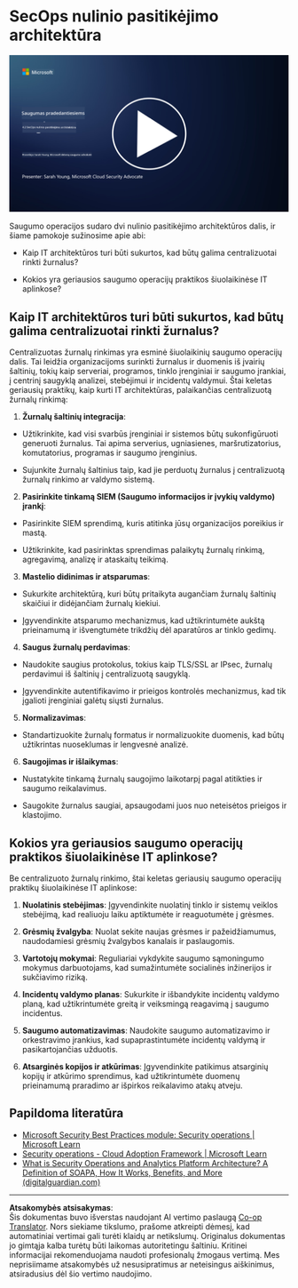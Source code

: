<!--
CO_OP_TRANSLATOR_METADATA:
{
  "original_hash": "45bbdc114e70936816b0b3e7c40189cf",
  "translation_date": "2025-09-03T17:32:11+00:00",
  "source_file": "4.2 SecOps zero trust architecture.md",
  "language_code": "lt"
}
-->
# SecOps nulinio pasitikėjimo architektūra

[![Žiūrėkite vaizdo įrašą](../../translated_images/4-2_placeholder.20e2345a0848364aaf73ddda28f676a3d9980843c51a0050774b268037db079d.lt.png)](https://learn-video.azurefd.net/vod/player?id=8a2c36d9-8117-4576-ad5b-787667d13603)

Saugumo operacijos sudaro dvi nulinio pasitikėjimo architektūros dalis, ir šiame pamokoje sužinosime apie abi:

- Kaip IT architektūros turi būti sukurtos, kad būtų galima centralizuotai rinkti žurnalus?

- Kokios yra geriausios saugumo operacijų praktikos šiuolaikinėse IT aplinkose?

## Kaip IT architektūros turi būti sukurtos, kad būtų galima centralizuotai rinkti žurnalus?

Centralizuotas žurnalų rinkimas yra esminė šiuolaikinių saugumo operacijų dalis. Tai leidžia organizacijoms surinkti žurnalus ir duomenis iš įvairių šaltinių, tokių kaip serveriai, programos, tinklo įrenginiai ir saugumo įrankiai, į centrinį saugyklą analizei, stebėjimui ir incidentų valdymui. Štai keletas geriausių praktikų, kaip kurti IT architektūras, palaikančias centralizuotą žurnalų rinkimą:

1. **Žurnalų šaltinių integracija**:

- Užtikrinkite, kad visi svarbūs įrenginiai ir sistemos būtų sukonfigūruoti generuoti žurnalus. Tai apima serverius, ugniasienes, maršrutizatorius, komutatorius, programas ir saugumo įrenginius.

- Sujunkite žurnalų šaltinius taip, kad jie perduotų žurnalus į centralizuotą žurnalų rinkimo ar valdymo sistemą.

2. **Pasirinkite tinkamą SIEM (Saugumo informacijos ir įvykių valdymo) įrankį**:

- Pasirinkite SIEM sprendimą, kuris atitinka jūsų organizacijos poreikius ir mastą.

- Užtikrinkite, kad pasirinktas sprendimas palaikytų žurnalų rinkimą, agregavimą, analizę ir ataskaitų teikimą.

3. **Mastelio didinimas ir atsparumas**:

- Sukurkite architektūrą, kuri būtų pritaikyta augančiam žurnalų šaltinių skaičiui ir didėjančiam žurnalų kiekiui.

- Įgyvendinkite atsparumo mechanizmus, kad užtikrintumėte aukštą prieinamumą ir išvengtumėte trikdžių dėl aparatūros ar tinklo gedimų.

4. **Saugus žurnalų perdavimas**:

- Naudokite saugius protokolus, tokius kaip TLS/SSL ar IPsec, žurnalų perdavimui iš šaltinių į centralizuotą saugyklą.

- Įgyvendinkite autentifikavimo ir prieigos kontrolės mechanizmus, kad tik įgalioti įrenginiai galėtų siųsti žurnalus.

5. **Normalizavimas**:

- Standartizuokite žurnalų formatus ir normalizuokite duomenis, kad būtų užtikrintas nuoseklumas ir lengvesnė analizė.

6. **Saugojimas ir išlaikymas**:

- Nustatykite tinkamą žurnalų saugojimo laikotarpį pagal atitikties ir saugumo reikalavimus.

- Saugokite žurnalus saugiai, apsaugodami juos nuo neteisėtos prieigos ir klastojimo.

## Kokios yra geriausios saugumo operacijų praktikos šiuolaikinėse IT aplinkose?

Be centralizuoto žurnalų rinkimo, štai keletas geriausių saugumo operacijų praktikų šiuolaikinėse IT aplinkose:

1. **Nuolatinis stebėjimas**: Įgyvendinkite nuolatinį tinklo ir sistemų veiklos stebėjimą, kad realiuoju laiku aptiktumėte ir reaguotumėte į grėsmes.

2. **Grėsmių žvalgyba**: Nuolat sekite naujas grėsmes ir pažeidžiamumus, naudodamiesi grėsmių žvalgybos kanalais ir paslaugomis.

3. **Vartotojų mokymai**: Reguliariai vykdykite saugumo sąmoningumo mokymus darbuotojams, kad sumažintumėte socialinės inžinerijos ir sukčiavimo riziką.

4. **Incidentų valdymo planas**: Sukurkite ir išbandykite incidentų valdymo planą, kad užtikrintumėte greitą ir veiksmingą reagavimą į saugumo incidentus.

5. **Saugumo automatizavimas**: Naudokite saugumo automatizavimo ir orkestravimo įrankius, kad supaprastintumėte incidentų valdymą ir pasikartojančias užduotis.

6. **Atsarginės kopijos ir atkūrimas**: Įgyvendinkite patikimus atsarginių kopijų ir atkūrimo sprendimus, kad užtikrintumėte duomenų prieinamumą praradimo ar išpirkos reikalavimo atakų atveju.

## Papildoma literatūra

- [Microsoft Security Best Practices module: Security operations | Microsoft Learn](https://learn.microsoft.com/security/operations/security-operations-videos-and-decks?WT.mc_id=academic-96948-sayoung)
- [Security operations - Cloud Adoption Framework | Microsoft Learn](https://learn.microsoft.com/azure/cloud-adoption-framework/secure/security-operations?WT.mc_id=academic-96948-sayoung)
- [What is Security Operations and Analytics Platform Architecture? A Definition of SOAPA, How It Works, Benefits, and More (digitalguardian.com)](https://www.digitalguardian.com/blog/what-security-operations-and-analytics-platform-architecture-definition-soapa-how-it-works#:~:text=All%20in%20all%2C%20security%20operations%20and%20analytics%20platform,become%20more%20efficient%20and%20operative%20with%20your%20security.)

---

**Atsakomybės atsisakymas**:  
Šis dokumentas buvo išverstas naudojant AI vertimo paslaugą [Co-op Translator](https://github.com/Azure/co-op-translator). Nors siekiame tikslumo, prašome atkreipti dėmesį, kad automatiniai vertimai gali turėti klaidų ar netikslumų. Originalus dokumentas jo gimtąja kalba turėtų būti laikomas autoritetingu šaltiniu. Kritinei informacijai rekomenduojama naudoti profesionalų žmogaus vertimą. Mes neprisiimame atsakomybės už nesusipratimus ar neteisingus aiškinimus, atsiradusius dėl šio vertimo naudojimo.